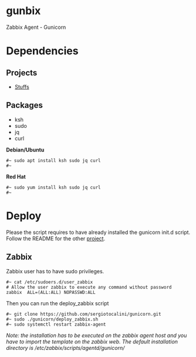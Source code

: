 # gunbix
Zabbix Agent - Gunicorn

# Dependencies
## Projects
* [Stuffs](https://github.com/sergiotocalini/stuffs/tree/master/gunicorn)

## Packages
* ksh
* sudo
* jq
* curl

__**Debian/Ubuntu**__

```
#~ sudo apt install ksh sudo jq curl
#~
```

__**Red Hat**__
```
#~ sudo yum install ksh sudo jq curl
#~
```

# Deploy
Please the script requires to have already installed the gunicorn init.d script. Follow the README for the other [project](https://github.com/sergiotocalini/stuffs/tree/master/gunicorn).

## Zabbix
Zabbix user has to have sudo privileges.

```
#~ cat /etc/sudoers.d/user_zabbix
# Allow the user zabbix to execute any command without password
zabbix	ALL=(ALL:ALL) NOPASSWD:ALL
```

Then you can run the deploy_zabbix script

```
#~ git clone https://github.com/sergiotocalini/gunicorn.git
#~ sudo ./gunicorn/deploy_zabbix.sh
#~ sudo systemctl restart zabbix-agent
```

*Note: the installation has to be executed on the zabbix agent host and you have to import the template on the zabbix web. The default installation directory is /etc/zabbix/scripts/agentd/gunicorn/*
